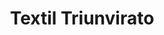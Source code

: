 ---
title: "Textil Triunvirato"
url: /ciudad-autonoma-de-buenos-aires/textil-triunvirato/
shop: Gardinen
---